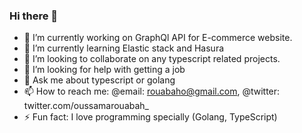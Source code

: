 ### Hi there 👋
- 🔭 I’m currently working on GraphQl API for E-commerce website.
- 🌱 I’m currently learning Elastic stack and Hasura
- 👯 I’m looking to collaborate on any typescript related projects.
- 🤔 I’m looking for help with getting a job 
- 💬 Ask me about typescript or golang
- 📫 How to reach me: @email: rouabaho@gmail.com, @twitter: twitter.com/oussamarouabah_ 
- ⚡ Fun fact: I love programming specially (Golang, TypeScript)


<!--
**oussamarouabah/oussamarouabah** is a ✨ _special_ ✨ repository because its `README.md` (this file) appears on your GitHub profile.

Here are some ideas to get you started:

- If you'd like to sponsor me I'd be super grateful - please see my 
- 🔭 I’m currently working on ...
- 🌱 I’m currently learning ...
- 👯 I’m looking to collaborate on ...
- 🤔 I’m looking for help with ...
- 💬 Ask me about ...
- 📫 How to reach me: ...
- 😄 Pronouns: ...
- ⚡ Fun fact: ...
-->
